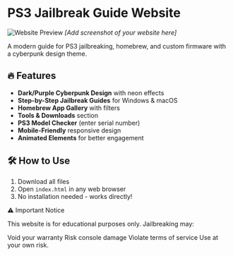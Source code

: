 # PS3 Jailbreak Guide Website

![Website Preview](preview.jpg) *[Add screenshot of your website here]*

A modern guide for PS3 jailbreaking, homebrew, and custom firmware with a cyberpunk design theme.

## 🔥 Features

- **Dark/Purple Cyberpunk Design** with neon effects
- **Step-by-Step Jailbreak Guides** for Windows & macOS
- **Homebrew App Gallery** with filters
- **Tools & Downloads** section
- **PS3 Model Checker** (enter serial number)
- **Mobile-Friendly** responsive design
- **Animated Elements** for better engagement

## 🛠️ How to Use

1. Download all files
2. Open `index.html` in any web browser
3. No installation needed - works directly!




⚠️ Important Notice

This website is for educational purposes only.
Jailbreaking may:

Void your warranty
Risk console damage
Violate terms of service
Use at your own risk.
